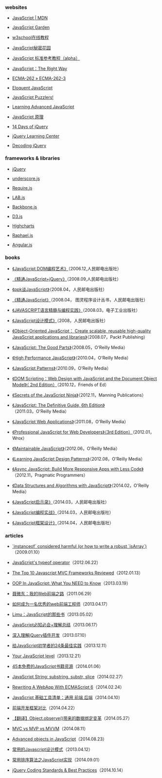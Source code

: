 ### websites

- [JavaScript | MDN](https://developer.mozilla.org/en-US/docs/Web/JavaScript)

- [JavaScript Garden](http://bonsaiden.github.io/JavaScript-Garden/)

- [w3school在线教程](http://www.w3school.com.cn/)

- [JavaScript秘密花园](http://bonsaiden.github.io/JavaScript-Garden/zh/)

- [JavaScript 标准参考教程（alpha）](http://javascript.ruanyifeng.com/)

- [JavaScript：The Right Way](http://jstherightway.org/)

- [ECMA-262 » ECMA-262-3](http://dmitrysoshnikov.com/tag/ecma-262-3/)

- [Eloquent JavaScript](http://eloquentjavascript.net/)

- [JavaScript Puzzlers!](http://javascript-puzzlers.herokuapp.com/)
    
- [Learning Advanced JavaScript](http://ejohn.org/apps/learn/)

- [JavaScript 原理](http://typeof.net/s/jsmech/)

- [14 Days of jQuery](http://jquery14.com/)

- [jQuery Learning Center](http://learn.jquery.com/)

- [Decoding jQuery](http://www.blog.highub.com/decoding-jquery/)

### frameworks & libraries

- [jQuery](http://jquery.com/)

- [underscore.js](http://underscorejs.org/)

- [Require.js](http://www.requirejs.org/)

- [LAB.js](http://labjs.com/)

- [Backbone.js](http://backbonejs.org/)

- [D3.js](http://d3js.org/)

- [Highcharts](http://www.highcharts.com/)

- [Raphael.js](http://raphaeljs.com/)

- [Angular.js](https://angularjs.org/)

### books

- [《JavaScript DOM编程艺术》](http://book.douban.com/subject/1921890/)（2006.12,人民邮电出版社）

- [《精通JavaScript+jQuery》](http://book.douban.com/subject/3191962/)（2008.09,人民邮电出版社）

- [《ppk谈JavaScript》](http://book.douban.com/subject/3022779/)（2008.04，人民邮电出版社）

- [《精通JavaScript》](http://book.douban.com/subject/3007076/)（2008.04， 图灵程序设计丛书，人民邮电出版社）

- [《JAVASCRIPT语言精髓与编程实践》](http://book.douban.com/subject/3012828/)（2008.03，电子工业出版社）

- [《JavaScript设计模式》](http://book.douban.com/subject/3329540/)（2008，人民邮电出版社）

- [《Object-Oriented JavaScript： Create scalable, reusable high-quality JavaScript applications and libraries》](http://book.douban.com/subject/3182419/)（2008.07，Packt Publishing）

- [《JavaScript: The Good Parts》](http://book.douban.com/subject/2994925/)（2008.05，O'Reilly Media）

- [《High Performance JavaScript》](http://book.douban.com/subject/4183808/)（2010.04，O'Reilly Media）

- [《JavaScript Patterns》](http://book.douban.com/subject/5252901/)（2010.09，O'Reilly Media）

- [《DOM Scripting：Web Design with JavaScript and the Document Object Model》（ 2nd Edition）](http://book.douban.com/subject/5436113/)（2010.12，Friends of Ed）

- [《Secrets of the JavaScript Ninja》](http://book.douban.com/subject/3176860/)（2012.11，Manning Publications）

- [《JavaScript: The Definitive Guide, 6th Edition》](http://book.douban.com/subject/5303032/)（2011.03，O'Reilly Media）

- [《JavaScript Web Applications》](http://book.douban.com/subject/6805476/)（2011.08，O'Reilly Media）

- [《Professional JavaScript for Web Developers》（3rd Edition）](http://book.douban.com/subject/7157249/)（2012.01，Wrox）

- [《Maintainable JavaScript》](http://book.douban.com/subject/10547007/)（2012.06，O'Reilly Media）

- [《Learning JavaScript Design Patterns》](http://book.douban.com/subject/10750116/)（2012.08，O'Reilly Media）

- [《Async JavaScript: Build More Responsive Apps with Less Code》](http://book.douban.com/subject/21357366/)（2012.11，Pragmatic Programmers）

- [《Data Structures and Algorithms with JavaScript》](http://book.douban.com/subject/25790981/)（2014.02，O'Reilly Media）

- [《JavaScript启示录》](http://book.douban.com/subject/25837367/)（2014.03，人民邮电出版社）

- [《JavaScript编程实战》](http://book.douban.com/subject/25840617/)（2014.03，人民邮电出版社）

- [《JavaScript框架设计》](http://book.douban.com/subject/25858070/)（2014.04，人民邮电出版社）

### articles

- [\`instanceof\` considered harmful (or how to write a robust \`isArray\`)](http://perfectionkills.com/instanceof-considered-harmful-or-how-to-write-a-robust-isarray/)（2009.01.10）

- [JavaScript's typeof operator](http://blog.alexanderdickson.com/javascript-typeof)（2012.06.22）

- [The Top 10 Javascript MVC Frameworks Reviewed](http://codebrief.com/2012/01/the-top-10-javascript-mvc-frameworks-reviewed/)（2012.01.13）

- [OOP In JavaScript: What You NEED to Know](http://javascriptissexy.com/oop-in-javascript-what-you-need-to-know/)（2013.03.19）

- [聂微东：我的Web前端之路](http://blog.jobbole.com/990/)（2011.06.29）

- [如何成为一名优秀的web前端工程师](http://blog.jobbole.com/30760/)（2013.04.17）

- [Limu：JavaScript的那些书](http://blog.jobbole.com/8087/)（2013.05.02）

- [JavaScript必知必会+理解总结](http://blog.jobbole.com/39571/)（2013.06.17）

- [深入理解jQuery插件开发](http://blog.jobbole.com/30550/)（2013.07.10）

- [给JavaScript初学者的24条最佳实践](http://blog.jobbole.com/53199/)（2013.12.11）

- [Your JavaScript level](http://stepansuvorov.com/blog/2013/12/your-javascript-level/)（2013.12.21）

- [45本免费的JavaScript书籍资源](http://news.cnblogs.com/n/197530/)（2014.01.06）

- [JavaScript String: substring, substr, slice](http://ariya.ofilabs.com/2014/02/javascript-string-substring-substr-slice.html)（2014.02.27）

- [Rewriting A WebApp With ECMAScript 6](http://blog.tastejs.com/rewriting-a-webapp-with-ecmascript-6)（2014.02.24）

- [JavaScript 基础工具清单：通用 前端 后端](http://developer.51cto.com/art/201404/435190.htm)（2014.04.10）

- [前端开发框架对比](http://www.ibm.com/developerworks/cn/web/1404_wangfx_jsframeworks/)（2014.04.22）

- [【翻译】Object.observe()带来的数据绑定变革](http://mweb.baidu.com/p/object-observe%E5%B8%A6%E6%9D%A5%E7%9A%84%E6%95%B0%E6%8D%AE%E7%BB%91%E5%AE%9A%E5%8F%98%E9%9D%A9.html)（2014.05.27）

- [MVC vs MVP vs MVVM](http://jser.it/blog/2014/08/11/mvc-vs-mvp-vs-mvvm/)（2014.08.11）

- [Advanced objects in JavaScript](http://bjorn.tipling.com/advanced-objects-in-javascript)（2014.08.23）

- [常用的Javascript设计模式](http://blog.jobbole.com/29454/)（2013.04.12）

- [常用排序算法之JavaScript实现](http://blog.jobbole.com/76339/)（2014.09.01）

- [jQuery Coding Standards & Best Practices](http://lab.abhinayrathore.com/jquery-standards/)（2014.10.14）
